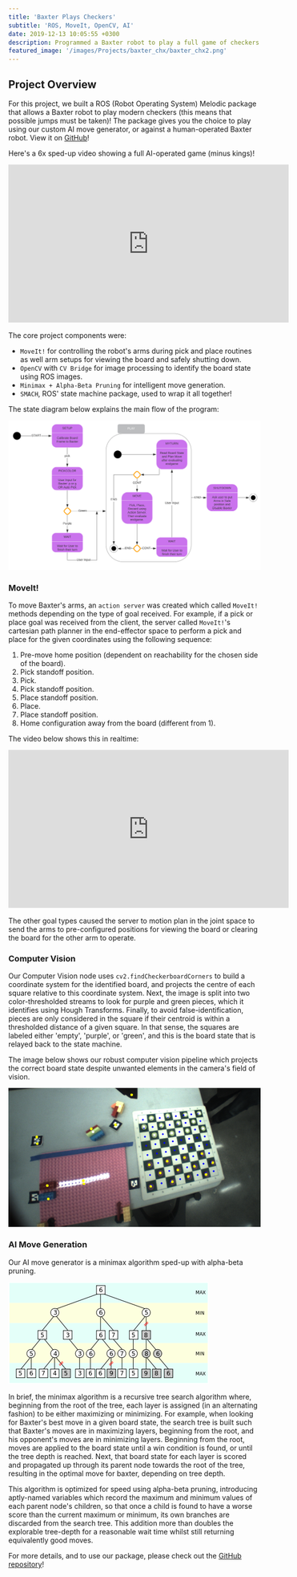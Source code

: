 ```yaml
---
title: 'Baxter Plays Checkers'
subtitle: 'ROS, MoveIt, OpenCV, AI'
date: 2019-12-13 10:05:55 +0300
description: Programmed a Baxter robot to play a full game of checkers against a human opponent. This project placed 1st in the judged competition between 6 teams!
featured_image: '/images/Projects/baxter_chx/baxter_chx2.png'
---
```


## Project Overview

For this project, we built a ROS (Robot Operating System) Melodic package that allows a Baxter robot to play modern checkers (this means that possible jumps must be taken)! The package gives you the choice to play using our custom AI move generator, or against a human-operated Baxter robot. View it on [GitHub](https://github.com/moribots/final-project-checkers)!

Here's a 6x sped-up video showing a full AI-operated game (minus kings)! 

<iframe width="560" height="315" src="https://www.youtube.com/embed/6ZOXy3TKYeM" frameborder="0" allow="accelerometer; autoplay; encrypted-media; gyroscope; picture-in-picture" allowfullscreen></iframe>

The core project components were:

* `MoveIt!` for controlling the robot's arms during pick and place routines as well arm setups for viewing the board and safely shutting down.
* `OpenCV` with `CV Bridge` for image processing to identify the board state using ROS images.
* `Minimax + Alpha-Beta Pruning` for intelligent move generation.
* `SMACH`, ROS' state machine package, used to wrap it all together!

The state diagram below explains the main flow of the program:

![smach](/images/Projects/baxter_chx/smach.svg)

### MoveIt!

To move Baxter's arms, an `action server` was created which called `MoveIt!` methods depending on the type of goal received. For example, if a pick or place goal was received from the client, the server called `MoveIt!`'s cartesian path planner in the end-effector space to perform a pick and place for the given coordinates using the following sequence:

1. Pre-move home position (dependent on reachability for the chosen side of the board).
2. Pick standoff position.
3. Pick.
4. Pick standoff position.
5. Place standoff position.
6. Place.
7. Place standoff position.
8. Home configuration away from the board (different from 1).

The video below shows this in realtime:

<iframe width="560" height="315" src="https://www.youtube.com/embed/kUovtpajinI" frameborder="0" allow="accelerometer; autoplay; encrypted-media; gyroscope; picture-in-picture" allowfullscreen></iframe>

The other goal types caused the server to motion plan in the joint space to send the arms to pre-configured positions for viewing the board or clearing the board for the other arm to operate.

### Computer Vision

Our Computer Vision node  uses `cv2.findCheckerboardCorners` to build a coordinate system for the identified board, and projects the centre of each square relative to this coordinate system. Next, the image is split into two color-thresholded streams to look for purple and green pieces, which it identifies using Hough Transforms. Finally, to avoid false-identification, pieces are only considered in the square if their centroid is within a thresholded distance of a given square. In that sense, the squares are labeled either 'empty', 'purple', or 'green', and this is the board state that is relayed back to the state machine. 

The image below shows our robust computer vision pipeline which projects the correct board state despite unwanted elements in the camera's field of vision.

![cv](/images/Projects/baxter_chx/cv.png)

### AI Move Generation

Our AI move generator is a minimax algorithm sped-up with alpha-beta pruning.

![abp](/images/Projects/baxter_chx/abp.png)

In brief, the minimax algorithm is a recursive tree search algorithm where, beginning from the root of the tree, each layer is assigned (in an alternating fashion) to be either maximizing or minimizing. For example, when looking for Baxter's best move in a given board state, the search tree is built such that Baxter's moves are in maximizing layers, beginning from the root, and his opponent's moves are in minimizing layers. Beginning from the root, moves are applied to the board state until a win condition is found, or until the tree depth is reached. Next, that board state for each layer is scored and propagated up through its parent node towards the root of the tree, resulting in the optimal move for baxter, depending on tree depth.

This algorithm is optimized for speed using alpha-beta pruning, introducing aptly-named variables which record the maximum and minimum values of each parent node's children, so that once a child is found to have a worse score than the current maximum or minimum, its own branches are discarded from the search tree. This addition more than doubles the explorable tree-depth for a reasonable wait time whilst still returning equivalently good moves.

For more details, and to use our package, please check out the [GitHub repository](https://github.com/moribots/final-project-checkers)!